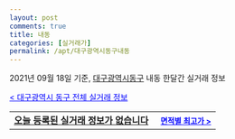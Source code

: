 ```yaml
---
layout: post
comments: true
title: 내동
categories: [실거래가]
permalink: /apt/대구광역시동구내동
---
```


2021년 09월 18일 기준, <a href="/apt/대구광역시동구">대구광역시동구</a> 내동 한달간 실거래 정보

<a style="color: blue;" href="/apt/대구광역시동구">< 대구광역시 동구 전체 실거래 정보</a>
<!---- start ---->
<table>
  <tr>
    <td colspan="4" style="font-weight: bold;"><a href="/apt/대구광역시동구내동{name_without_space}">오늘 등록된 실거래 정보가 없습니다</a> &nbsp;&nbsp;&nbsp; <a style="color: blue; font-size: smaller;" href="/apt/대구광역시동구내동{name_without_space}">면적별 최고가 ></a></td>
  </tr>
    
</table>
<!---- end ---->
    
